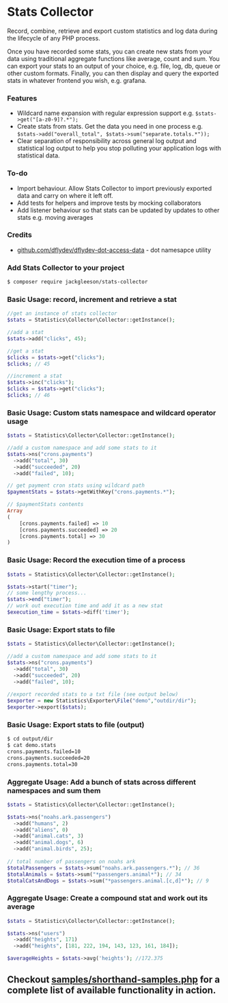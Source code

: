 # Stats Collector

Record, combine, retrieve and export custom statistics and log data during the lifecycle of any PHP process. 

Once you have recorded some stats, you can create new stats from your data using traditional aggregate functions like average, count and sum. You can export your stats to an output of your choice, e.g. file, log, db, queue or other custom formats. Finally, you can then display and query the exported stats in whatever frontend you wish, e.g. grafana. 

### Features
  - Wildcard name expansion with regular expression support e.g. 
  ```$stats->get("[a-z0-9]?.*");```
  - Create stats from stats. Get the data you need in one process e.g.
   ```$stats->add("overall_total", $stats->sum("separate.totals.*"));```
  - Clear separation of responsibility across general log output and statistical log output to help you stop polluting your application logs with statistical data.

### To-do
  - Import behaviour. Allow Stats Collector to import previously exported data and carry on where it left off. 
  - Add tests for helpers and improve tests by mocking collaborators
  - Add listener behaviour so that stats can be updated by updates to other stats e.g. moving averages
### Credits

* [github.com/dflydev/dflydev-dot-access-data](https://github.com/dflydev/dflydev-dot-access-data)  - dot namesapce utility

### Add Stats Collector to your project
```sh
$ composer require jackgleeson/stats-collector 
```
### Basic Usage: record, increment and retrieve a stat
```php
//get an instance of stats collector
$stats = Statistics\Collector\Collector::getInstance();

//add a stat
$stats->add("clicks", 45);

//get a stat
$clicks = $stats->get("clicks");
$clicks; // 45

//increment a stat 
$stats->inc("clicks");
$clicks = $stats->get("clicks");
$clicks; // 46
```
### Basic Usage: Custom stats namespace and wildcard operator usage
```php
$stats = Statistics\Collector\Collector::getInstance();

//add a custom namespace and add some stats to it
$stats->ns("crons.payments")
  ->add("total", 30)
  ->add("succeeded", 20)
  ->add("failed", 10);

// get payment cron stats using wildcard path
$paymentStats = $stats->getWithKey("crons.payments.*");

// $paymentStats contents
Array
(
    [crons.payments.failed] => 10
    [crons.payments.succeeded] => 20
    [crons.payments.total] => 30
)
```
### Basic Usage: Record the execution time of a process

```php
$stats = Statistics\Collector\Collector::getInstance();

$stats->start("timer");
// some lengthy process...
$stats->end("timer");
// work out execution time and add it as a new stat
$execution_time = $stats->diff('timer'); 

```
### Basic Usage: Export stats to file
```php
$stats = Statistics\Collector\Collector::getInstance();

//add a custom namespace and add some stats to it
$stats->ns("crons.payments")
  ->add("total", 30)
  ->add("succeeded", 20)
  ->add("failed", 10);
  
//export recorded stats to a txt file (see output below)
$exporter = new Statistics\Exporter\File("demo","outdir/dir");
$exporter->export($stats);
```
### Basic Usage: Export stats to file (output)
```sh
$ cd output/dir
$ cat demo.stats
crons.payments.failed=10
crons.payments.succeeded=20
crons.payments.total=30
```

### Aggregate Usage: Add a bunch of stats across different namespaces and sum them
```php
$stats = Statistics\Collector\Collector::getInstance();

$stats->ns("noahs.ark.passengers")
  ->add("humans", 2)
  ->add("aliens", 0)
  ->add("animal.cats", 3)
  ->add("animal.dogs", 6)
  ->add("animal.birds", 25);
  
// total number of passengers on noahs ark
$totalPassengers = $stats->sum("noahs.ark.passengers.*"); // 36
$totalAnimals = $stats->sum("*passengers.animal*"); // 34
$totalCatsAndDogs = $stats->sum("*passengers.animal.[c,d]*"); // 9
```

### Aggregate Usage: Create a compound stat and work out its average
```php
$stats = Statistics\Collector\Collector::getInstance();

$stats->ns("users")
  ->add("heights", 171)
  ->add("heights", [181, 222, 194, 143, 123, 161, 184]);

$averageHeights = $stats->avg('heights'); //172.375
```


## Checkout [samples/shorthand-samples.php](https://github.com/jackgleeson/stats-collector/blob/master/samples/shorthand-samples.php) for a complete list of available functionality in action. 